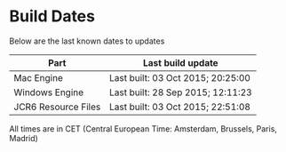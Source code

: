 # Build Dates

Below are the last known dates to updates

Part | Last build update
-----|-----
Mac Engine | Last built: 03 Oct 2015; 20:25:00
Windows Engine | Last built: 28 Sep 2015; 12:11:23
JCR6 Resource Files | Last built: 03 Oct 2015; 22:51:08
All times are in CET (Central European Time: Amsterdam, Brussels, Paris, Madrid)



